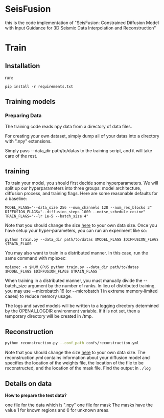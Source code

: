 # SeisFusion
this is the code implementation of "SeisFusion: Constrained Diffusion Model with Input Guidance for 3D Seismic Data Interpolation and Reconstruction"

# Train

## Installation
run:
```
pip install -r requirements.txt
```
## Training models

### Preparing Data

The training code reads npy data from a directory of data files. 

For creating your own dataset, simply dump all of your datas into a directory with ".npy" extensions. 

Simply pass --data_dir path/to/datas to the training script, and it will take care of the rest.

## training
To train your model, you should first decide some hyperparameters. We will split up our hyperparameters into three groups: model architecture, diffusion process, and training flags. Here are some reasonable defaults for a baseline:
```
MODEL_FLAGS="--data_size 256 --num_channels 128 --num_res_blocks 3"
DIFFUSION_FLAGS="--diffusion_steps 1000 --noise_schedule cosine"
TRAIN_FLAGS="--lr 1e-5 --batch_size 4"
```
Note that you should change the size [here](https://github.com/WAL-l/Reconstruction/blob/65033b6f3ea7540f4fee675e91c1e6cc49d73973/train/guided_diffusion/train_util.py#L160) to your own data size.
Once you have setup your hyper-parameters, you can run an experiment like so:
```
python train.py --data_dir path/to/datas $MODEL_FLAGS $DIFFUSION_FLAGS $TRAIN_FLAGS
```
You may also want to train in a distributed manner. In this case, run the same command with mpiexec:
```
mpiexec -n $NUM_GPUS python train.py --data_dir path/to/datas $MODEL_FLAGS $DIFFUSION_FLAGS $TRAIN_FLAGS
```
When training in a distributed manner, you must manually divide the --batch_size argument by the number of ranks. In lieu of distributed training, you may use --microbatch 16 (or --microbatch 1 in extreme memory-limited cases) to reduce memory usage.

The logs and saved models will be written to a logging directory determined by the OPENAI_LOGDIR environment variable. If it is not set, then a temporary directory will be created in /tmp.

## Reconstruction
```bash
python reconstruction.py --conf_path confs/reconstruction.yml
```
Note that you should change the size [here](https://github.com/WAL-l/SeisFusion/blob/536e90667678c5c205dbeae6f143747ce797dd43/reconstruction.py#L132) to your own data size.
The reconstruction.yml contains information about your diffusion model and specifies the location of the weights file, the location of the file to be reconstructed, and the location of the mask file.
Find the output in `./log`

## Details on data



**How to prepare the test data?**

one file for the data which is ".npy"
one file for mask
The masks have the value 1 for known regions and 0 for unknown areas.